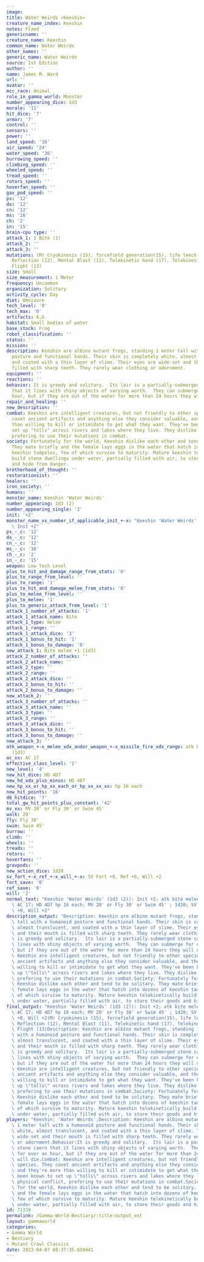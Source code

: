 ```yaml
---
image: 
title: Water Weirds «Keeshin»
creature_name_index: Keeshin
notes: Fixed
genericname: ''
creature_name: Keeshin
common_name: Water Weirds
other_names: ''
generic_name: Water Weirds
source: 1st Edition
author: ''
name: James M. Ward
url: ''
avatar: ''
mcc_race: Animal
role_in_gamma_world: Monster
number_appearing_dice: 1d3
morale: '11'
hit_dice: '7'
armor: '7'
control: ''
sensors: ''
power: ''
land_speed: '16'
air_speed: '24'
water_speed: '36'
burrowing_speed: ''
climbing_speed: ''
wheeled_speed: ''
tread_speed: ''
rotors_speed: ''
hoverfan_speed: ''
gav_pod_speed: ''
ps: '12'
dx: '12'
cn: '12'
ms: '16'
ch: '2'
in: '15'
brain-cpu type: ''
attack_1: 1 Bite (1)
attack_2: ''
attack_3: ''
mutations: (M) Cryokinesis (15), forcefield generation(15), life leech (15), Mental
  Reflection (12), Mental Blast (11), Telekinetic hand (17), Telekinesis(16) Telekinetic
  Flight (13)
size: Small
size_measurement: 1 Meter
frequency: Uncommon
organization: Solitary
activity_cycle: Day
diet: Omnivore
tech_level: '0'
tech_max: '0'
artifacts: A,G
habitat: Small bodies of water
base_stock: Frog
robot_classification: ''
status: ''
mission: ''
description: Keeshin are albino mutant frogs, standing 1 meter tall with a humanoid
  posture and functional hands. Their skin is completely white, almost translucent,
  and coated with a thin layer of slime. Their eyes are wide-set and their mouth is
  filled with sharp teeth. They rarely wear clothing or adornment.
equipment: ''
reactions: ''
behavior: It is greedy and solitary.  Its lair is a partially-submerged stone caern
  that it lines with shiny objects of varying worth.  They can submerge for over an
  hour, but if they are out of the water for more than 24 hours they will die.
repair_and_healing: ''
new_description: ''
combat: Keeshin are intelligent creatures, but not friendly to other species. They
  covet ancient artifacts and anything else they consider valuable, and they're more
  than willing to kill or intimidate to get what they want. They've been known to
  set up "tolls" across rivers and lakes where they live. They dislike physical conflict,
  prefering to use their mutations in combat.
society: Fortunately for the world, Keeshin dislike each other and tend to be solitary.
  They mate briefly and the female lays eggs in the water that hatch into dozens of
  keeshin tadpoles, few of which survive to maturity. Mature keeshin telekinetically
  build stone dwellings under water, partially filled with air, to store their goods
  and hide from danger.
brotherhood_of_thought: ''
restorationsist: ''
healers: ''
iron_society: ''
humans: ''
monster_name: Keeshin 'Water Weirds'
number_appearing: 1d3 (2)
number_appearing_single: '2'
init: '+2'
monster_name_xx_number_if_applicable_init_+-x: "Keeshin 'Water Weirds' (1d3 (2)):\
  \ Init +2"
ps_-_c: '12'
dx_-_c: '12'
cn_-_c: '12'
ms_-_c: '16'
ch_-_c: '2'
in_-_c: '15'
weapon: Low Tech Level
plus_to_hit_and_damage_range_from_stats: '0'
plus_to_range_from_level: ''
plus_to_range: '1'
plus_to_hit_and_damage_melee_from_stats: '0'
plus_to_melee_from_level: ''
plus_to_melee: '1'
plus_to_generic_attack_from_level: '1'
attack_1_number_of_attacks: '1'
attack_1_attack_name: Bite
attack_1_type: melee
attack_1_range: ''
attack_1_attack_dice: '3'
attack_1_bonus_to_hit: '1'
attack_1_bonus_to_damage: '0'
new_attack_1: Bite melee +1 (1d3)
attack_2_number_of_attacks: ''
attack_2_attack_name: ''
attack_2_type: ''
attack_2_range: ''
attack_2_attack_dice: ''
attack_2_bonus_to_hit: ''
attack_2_bonus_to_damage: ''
new_attack_2: ''
attack_3_number_of_attacks: ''
attack_3_attack_name: ''
attack_3_type: ''
attack_3_range: ''
attack_3_attack_dice: ''
attack_3_bonus_to_hit: ''
attack_3_bonus_to_damage: ''
new_attack_3: ''
atk_weapon_+-x_melee_xdx_andor_weapon_+-x_missile_fire_xdx_range: atk bite melee +1
  (1d3)
ac_xx: AC 17
effective_class_level: '2'
new_level: '4'
new_hit_dice: HD 4D7
new_hd_xdx_plus_minus: HD 4D7
new_hp_xx_or_hp_xx_each_or_hp_xx_xx_xx: hp 16 each
new_hit_points: '16'
d6_hitdice: '7'
total_gw_hit_points_plus_constant: '42'
mv_xx: MV 20' or Fly 30' or Swim 45'
walk: 20'
fly: Fly 30'
swim: Swim 45'
burrow: ''
climb: ''
wheels: ''
treads: ''
rotors: ''
hoverfans: ''
gravpods: ''
new_action_dice: 1d20
sv_fort_+-x_ref_+-x_will_+-x: SV Fort +0, Ref +0, Will +2
fort_save: '0'
ref_save: '0'
will: '2'
normal_text: "Keeshin 'Water Weirds' (1d3 (2)): Init +2; atk bite melee +1 (1d3);\
  \ AC 17; HD 4D7 hp 16 each; MV 20' or Fly 30' or Swim 45' ; 1d20; SV Fort +0, Ref\
  \ +0, Will +2"
description_output: "Description: Keeshin are albino mutant frogs, standing 1 meter\
  \ tall with a humanoid posture and functional hands. Their skin is completely white,\
  \ almost translucent, and coated with a thin layer of slime. Their eyes are wide-set\
  \ and their mouth is filled with sharp teeth. They rarely wear clothing or adornment.Behavior:It\
  \ is greedy and solitary.  Its lair is a partially-submerged stone caern that it\
  \ lines with shiny objects of varying worth.  They can submerge for over an hour,\
  \ but if they are out of the water for more than 24 hours they will die.Combat:\
  \ Keeshin are intelligent creatures, but not friendly to other species. They covet\
  \ ancient artifacts and anything else they consider valuable, and they're more than\
  \ willing to kill or intimidate to get what they want. They've been known to set\
  \ up \"tolls\" across rivers and lakes where they live. They dislike physical conflict,\
  \ prefering to use their mutations in combat.Society: Fortunately for the world,\
  \ Keeshin dislike each other and tend to be solitary. They mate briefly and the\
  \ female lays eggs in the water that hatch into dozens of keeshin tadpoles, few\
  \ of which survive to maturity. Mature keeshin telekinetically build stone dwellings\
  \ under water, partially filled with air, to store their goods and hide from danger."
final_output: "Keeshin 'Water Weirds' (1d3 (2)): Init +2; atk bite melee +1 (1d3);\
  \ AC 17; HD 4D7 hp 16 each; MV 20' or Fly 30' or Swim 45' ; 1d20; SV Fort +0, Ref\
  \ +0, Will +2(M) Cryokinesis (15), forcefield generation(15), life leech (15), Mental\
  \ Reflection (12), Mental Blast (11), Telekinetic hand (17), Telekinesis(16) Telekinetic\
  \ Flight (13)Description: Keeshin are albino mutant frogs, standing 1 meter tall\
  \ with a humanoid posture and functional hands. Their skin is completely white,\
  \ almost translucent, and coated with a thin layer of slime. Their eyes are wide-set\
  \ and their mouth is filled with sharp teeth. They rarely wear clothing or adornment.Behavior:It\
  \ is greedy and solitary.  Its lair is a partially-submerged stone caern that it\
  \ lines with shiny objects of varying worth.  They can submerge for over an hour,\
  \ but if they are out of the water for more than 24 hours they will die.Combat:\
  \ Keeshin are intelligent creatures, but not friendly to other species. They covet\
  \ ancient artifacts and anything else they consider valuable, and they're more than\
  \ willing to kill or intimidate to get what they want. They've been known to set\
  \ up \"tolls\" across rivers and lakes where they live. They dislike physical conflict,\
  \ prefering to use their mutations in combat.Society: Fortunately for the world,\
  \ Keeshin dislike each other and tend to be solitary. They mate briefly and the\
  \ female lays eggs in the water that hatch into dozens of keeshin tadpoles, few\
  \ of which survive to maturity. Mature keeshin telekinetically build stone dwellings\
  \ under water, partially filled with air, to store their goods and hide from danger."
players: "Keeshin; 'Water Weirds';Description: Keeshin are albino mutant frogs, standing\
  \ 1 meter tall with a humanoid posture and functional hands. Their skin is completely\
  \ white, almost translucent, and coated with a thin layer of slime. Their eyes are\
  \ wide-set and their mouth is filled with sharp teeth. They rarely wear clothing\
  \ or adornment.Behavior:It is greedy and solitary.  Its lair is a partially-submerged\
  \ stone caern that it lines with shiny objects of varying worth.  They can submerge\
  \ for over an hour, but if they are out of the water for more than 24 hours they\
  \ will die.Combat: Keeshin are intelligent creatures, but not friendly to other\
  \ species. They covet ancient artifacts and anything else they consider valuable,\
  \ and they're more than willing to kill or intimidate to get what they want. They've\
  \ been known to set up \"tolls\" across rivers and lakes where they live. They dislike\
  \ physical conflict, prefering to use their mutations in combat.Society: Fortunately\
  \ for the world, Keeshin dislike each other and tend to be solitary. They mate briefly\
  \ and the female lays eggs in the water that hatch into dozens of keeshin tadpoles,\
  \ few of which survive to maturity. Mature keeshin telekinetically build stone dwellings\
  \ under water, partially filled with air, to store their goods and hide from danger.|"
id: 71339
permalink: /Gamma-World-Bestiary/:title:output_ext
layout: gammaworld
categories:
- Gamma World
- Bestiary
- Mutant Crawl Classics
date: 2023-04-07 08:37:35.650441
---
```

